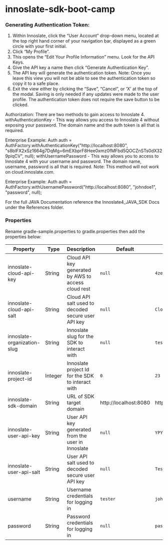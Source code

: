 # innoslate-sdk-boot-camp

### Generating Authentication Token:
1. Within Innoslate, click the “User Account” drop-down menu, located at the top right hand corner of your navigation bar, displayed as a green circle with your first initial.
2. Click “My Profile”.
3. This opens the “Edit Your Profile Information” menu. Look for the API Keys.
4. Give the API key a name then click “Generate Authentication Key”.
5. The API key will generate the authentication token. Note: Once you leave this view you will not be able to see the authentication token so copy it to a safe place.
6. Exit the view either by clicking the “Save”, “Cancel”, or ‘X’ at the top of the modal. Saving is only needed if any updates were made to the user profile. The authentication token does not require the save button to be clicked.

Authorization:
There are two methods to gain access to Innoslate 4.
withAuthenticationKey - This way allows you access to Innoslate 4 without exposing your password. The domain name and the auth token is all that is required.

Enterprise Example:
Auth auth = AuthFactory.withAuthenticationKey("http://localhost:8080", "s8blFX2xSz1664g7DqMg=6mEXbprF8Hee0xmz0fMFbd5QOCZnSTs0dX329piqCV", null);
withUsernamePassword - This way allows you to access to Innoslate 4 with your username and password.  The domain name, username, password is all that is required. Note: This method will not work on cloud.innoslate.com.

Enterprise Example:
Auth auth = AuthFactory.withUsernamePassword("http://localhost:8080", "johndoe1", "password", null);

For the full JAVA Documentation reference the Innoslate4_JAVA_SDK Docs under the References folder.

### Properties
Rename gradle-sample.properties to gradle.properties then add the properties below:

| Property                      | Type    | Description                                                          | Default                | Example                                                              |
|-------------------------------|---------|----------------------------------------------------------------------|------------------------|----------------------------------------------------------------------|
| innoslate-cloud-api-key       | String  | Cloud API key generated by AWS to access cloud rest                  | `null`                 | `4zebTAi7t8GhR1Ur08cJ94euN4X0k1w8e4Yu2RDdI8xZAuCp`                  |
| innoslate-cloud-api-salt      | String  | Cloud API salt used to decoded secure user API key                   | `null`                 | `CloudAPISALT`                                                       |
| innoslate-organization-slug   | String  | Innoslate slug for the SDK to interact with                          | `null`                 | `testorg`                                                            |
| innoslate-project-id          | Integer | Innoslate project Id for the SDK to interact with                    | `0`                    | `23`                                                                 |
| innoslate-sdk-domain          | String  | URL of SDK target domain                                             | http://localhost:8080  | http://localhost:8080                                                |
| innoslate-user-api-key        | String  | User API key generated from the user in Innoslate                    | `null`                 | `YPY45E0VR2tdsLkxa65RCE951p4woFNYrdXODHQohalld7Yaay9KlJMTCI9phCsh`   |
| innoslate-user-api-salt       | String  | User API salt used to decoded secure user API key                    | `null`                 | `TestUserAPISALT`                                                    |
| username                      | String  | Username credentials for logging in                                  | `tester`               | `john.doe`                                                           |
| password                      | String  | Password credentials for logging in                                  | `null`                 | `password123`                                                        |
